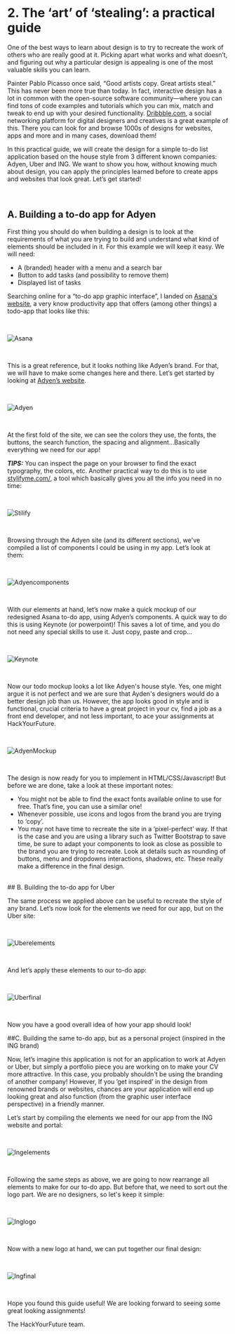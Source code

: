 # 2. The ‘art’ of ‘stealing’: a practical guide

One of the best ways to learn about design is to try to recreate the work of others who are really good at it. Picking apart what works and what doesn’t, and figuring out why a particular design is appealing is one of the most valuable skills you can learn. 

Painter Pablo Picasso once said, “Good artists copy. Great artists steal.” This has never been more true than today. In fact, interactive design has a lot in common with the open-source software community—where you can find tons of code examples and tutorials which you can mix, match and tweak to end up with your desired functionality. [Dribbble.com](https://dribbble.com/), a social networking platform for digital designers and creatives is a great example of this. There you can look for and browse 1000s of designs for websites, apps and more and in many cases, download them!

In this practical guide, we will create the design for a simple to-do list application based on the house style from 3 different known companies: Adyen, Uber and ING. We want to show you how, without knowing much about design, you can apply the principles learned before to create apps and websites that look great. Let’s get started!

<br>

## A. Building a to-do app for Adyen

First thing you should do when building a design is to look at the requirements of what you are trying to build and understand what kind of elements should be included in it. For this example we will keep it easy. We will need:
- A (branded) header with a menu and a search bar
- Button to add tasks (and possibility to remove them)
- Displayed list of tasks

Searching online for a “to-do app graphic interface”, I landed on [Asana's website](https://asana.com/uses/to-do-list), a very know productivity app that offers (among other things) a todo-app that looks like this:

<br>

![Asana](assets/asana.png)

<br>

This is a great reference, but it looks nothing like Adyen’s brand. For that, we will have to make some changes here and there. Let’s get started by looking at [Adyen’s website](https://www.adyen.com/).

<br>

![Adyen](assets/adyen.png)

<br>

At the first fold of the site, we can see the colors they use, the fonts, the buttons, the search function, the spacing and alignment...Basically everything we need for our app!

***TIPS:*** You can inspect the page on your browser to find the exact typography, the colors, etc. Another practical way to do this is to use [stylifyme.com/](http://stylifyme.com/), a tool which basically gives you all the info you need in no time:

<br>

![Stilify](assets/stilify.png)

<br>

Browsing through the Adyen site (and its different sections), we've compiled a list of components I could be using in my app. Let’s look at them:

<br>

![Adyencomponents](assets/adyencomponents.png)

<br>

With our elements at hand, let’s now make a quick mockup of our redesigned Asana to-do app, using Adyen’s components. A quick way to do this is using Keynote (or powerpoint)! This saves a lot of time, and you do not need any special skills to use it. Just copy, paste and crop…

<br>

![Keynote](assets/keynote.png)

<br>

Now our todo mockup looks a lot like Adyen's house style. Yes, one might argue it is not perfect and we are sure that Ayden's designers would do a better design job than us. However, the app looks good in style and is functional, crucial criteria to have a great project in your cv, find a job as a front end developer, and not less important, to ace your assignments at HackYourFuture.

<br>

![AdyenMockup](assets/adyenmockup.png)

<br>

The design is now ready for you to implement in HTML/CSS/Javascript! But before we are done, take a look at these important notes:

- You might not be able to find the exact fonts available online to use for free. That’s fine, you can use a similar one!
- Whenever possible, use icons and logos from the brand you are trying to ‘copy’.
- You may not have time to recreate the site in a ‘pixel-perfect’ way. If that is the case and you are using a library such as Twitter Bootstrap to save time, be sure to adapt your components to look as close as possible to the brand you are trying to recreate. Look at details such as rounding of buttons, menu and dropdowns interactions, shadows, etc. These really make a difference in the final design.

<br>
## B. Building the to-do app for Uber

The same process we applied above can be useful to recreate the style of any brand. Let’s now look for the elements we need for our app, but on the Uber site:

<br>

![Uberelements](assets/uberelements.png)

<br>

And let’s apply these elements to our to-do app:

<br>

![Uberfinal](assets/uberfinal.png)

<br>

Now you have a good overall idea of how your app should look!



##C. Building the same to-do app, but as a personal project (inspired in the ING brand)

Now, let’s imagine this application is not for an application to work at Adyen or Uber, but simply a portfolio piece you are working on to make your CV more attractive. In this case, you probably shouldn't be using the branding of another company! However, If you ’get inspired’ in the design from renowned brands or websites, chances are your application will end up looking great and also function (from the graphic user interface perspective) in a friendly manner.

Let’s start by compiling the elements we need for our app from the ING website and portal:

<br>

![Ingelements](assets/ingelements.png)

<br>

Following the same steps as above, we are going to now rearrange all elements to make for our to-do app. But before that, we need to sort out the logo part. We are no designers, so let's keep it simple:

<br>

![Inglogo](assets/inglogo.png)

<br>

Now with a new logo at hand, we can put together our final design:

<br>

![Ingfinal](assets/ingfinal.png)

<br>

Hope you found this guide useful! We are looking forward to seeing some great looking assignments!

The HackYourFuture team.







